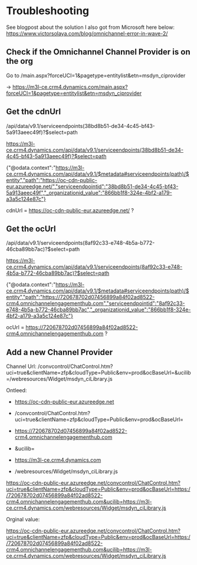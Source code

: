 # Troubleshooting

See blogpost about the solution I also got from Microsoft here below: https://www.victorsolaya.com/blog/omnichannel-error-in-wave-2/

## Check if the Omnichannel Channel Provider is on the org

Go to <orgUrl>/main.aspx?forceUCI=1&pagetype=entitylist&etn=msdyn_ciprovider

-> https://m3l-ce.crm4.dynamics.com/main.aspx?forceUCI=1&pagetype=entitylist&etn=msdyn_ciprovider

## Get the cdnUrl

<orgUrl>/api/data/v9.1/serviceendpoints(38bd8b51-de34-4c45-bf43-5a913aeec49f)?$select=path

https://m3l-ce.crm4.dynamics.com/api/data/v9.1/serviceendpoints(38bd8b51-de34-4c45-bf43-5a913aeec49f)?$select=path



{"@odata.context":"https://m3l-ce.crm4.dynamics.com/api/data/v9.1/$metadata#serviceendpoints(path)/$entity","path":"https://oc-cdn-public-eur.azureedge.net/","serviceendpointid":"38bd8b51-de34-4c45-bf43-5a913aeec49f","_organizationid_value":"866bb1f8-324e-4bf2-a179-a3a5c124e87c"}

cdnUrl = https://oc-cdn-public-eur.azureedge.net/ ?


## Get the ocUrl

<orgUrl>/api/data/v9.1/serviceendpoints(8af92c33-e748-4b5a-b772-46cba89bb7ac)?$select=path

https://m3l-ce.crm4.dynamics.com/api/data/v9.1/serviceendpoints(8af92c33-e748-4b5a-b772-46cba89bb7ac)?$select=path

{"@odata.context":"https://m3l-ce.crm4.dynamics.com/api/data/v9.1/$metadata#serviceendpoints(path)/$entity","path":"https://720678702d07456899a84f02ad8522-crm4.omnichannelengagementhub.com","serviceendpointid":"8af92c33-e748-4b5a-b772-46cba89bb7ac","_organizationid_value":"866bb1f8-324e-4bf2-a179-a3a5c124e87c"}

ocUrl = https://720678702d07456899a84f02ad8522-crm4.omnichannelengagementhub.com ?

## Add a new Channel Provider

Channel Url: <cdnUrl>/convcontrol/ChatControl.htm?uci=true&clientName=zfp&cloudType=Public&env=prod&ocBaseUrl=<ocUrl>&ucilib=<orgUrl>/webresources/Widget/msdyn_ciLibrary.js


Ontleed:

- <cdnUrl> https://oc-cdn-public-eur.azureedge.net

- /convcontrol/ChatControl.htm?uci=true&clientName=zfp&cloudType=Public&env=prod&ocBaseUrl=

- <ocUrl> https://720678702d07456899a84f02ad8522-crm4.omnichannelengagementhub.com

- &ucilib=

- <orgUrl> https://m3l-ce.crm4.dynamics.com

- /webresources/Widget/msdyn_ciLibrary.js


https://oc-cdn-public-eur.azureedge.net/convcontrol/ChatControl.htm?uci=true&clientName=zfp&cloudType=Public&env=prod&ocBaseUrl=https://720678702d07456899a84f02ad8522-crm4.omnichannelengagementhub.com&ucilib=https://m3l-ce.crm4.dynamics.com/webresources/Widget/msdyn_ciLibrary.js


Orginal value:

https://oc-cdn-public-eur.azureedge.net/convcontrol/ChatControl.htm?uci=true&clientName=zfp&cloudType=Public&env=prod&ocBaseUrl=https://720678702d07456899a84f02ad8522-crm4.omnichannelengagementhub.com&ucilib=https://m3l-ce.crm4.dynamics.com/webresources/Widget/msdyn_ciLibrary.js